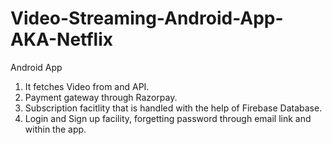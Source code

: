 # Video-Streaming-Android-App-AKA-Netflix
Android App
1) It fetches Video from and API. 
2) Payment gateway through Razorpay.
3) Subscription facitlity that is handled with the help of Firebase Database.
4) Login and Sign up facility, forgetting password through email link and within the app.
